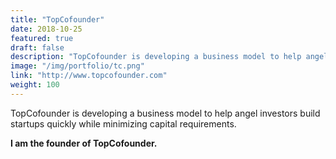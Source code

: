 ```yaml
---
title: "TopCofounder"
date: 2018-10-25
featured: true
draft: false
description: "TopCofounder is developing a business model to help angel investors build startups quickly while minimizing capital requirements."
image: "/img/portfolio/tc.png"
link: "http://www.topcofounder.com"
weight: 100
---
```


TopCofounder is developing a business model to help angel investors build startups quickly while minimizing capital requirements.

<b>I am the founder of TopCofounder.</b>